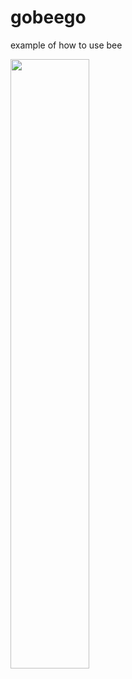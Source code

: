 # gobeego
example of how to use bee 








[<img src="https://github.com/user-attachments/assets/7e619ae2-0865-4f85-98f0-afc0c6f1b5a1" width="50%">](https://github.com/user-attachments/assets/7e619ae2-0865-4f85-98f0-afc0c6f1b5a1 "example")


